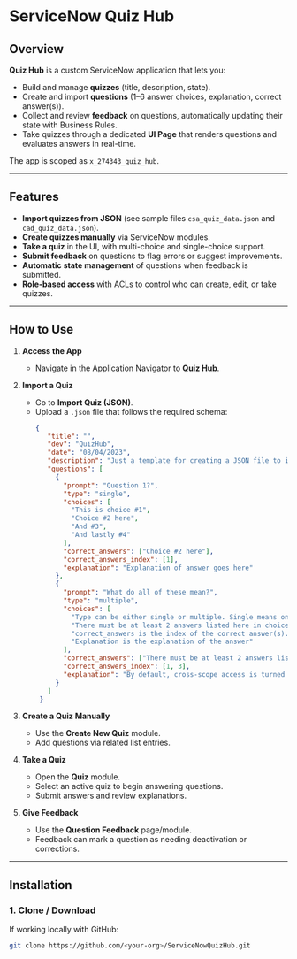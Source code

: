 # ServiceNow Quiz Hub

## Overview
**Quiz Hub** is a custom ServiceNow application that lets you:
- Build and manage **quizzes** (title, description, state).
- Create and import **questions** (1–6 answer choices, explanation, correct answer(s)).
- Collect and review **feedback** on questions, automatically updating their state with Business Rules.
- Take quizzes through a dedicated **UI Page** that renders questions and evaluates answers in real-time.

The app is scoped as `x_274343_quiz_hub`.

---

## Features
- **Import quizzes from JSON** (see sample files `csa_quiz_data.json` and `cad_quiz_data.json`).
- **Create quizzes manually** via ServiceNow modules.
- **Take a quiz** in the UI, with multi-choice and single-choice support.
- **Submit feedback** on questions to flag errors or suggest improvements.
- **Automatic state management** of questions when feedback is submitted.
- **Role-based access** with ACLs to control who can create, edit, or take quizzes.

---

## How to Use

1. **Access the App**
   - Navigate in the Application Navigator to **Quiz Hub**.

2. **Import a Quiz**
   - Go to **Import Quiz (JSON)**.
   - Upload a `.json` file that follows the required schema:
     ```json
     {
        "title": "",
        "dev": "QuizHub",
        "date": "08/04/2023",
        "description": "Just a template for creating a JSON file to import a new quiz into Quiz Hub",
        "questions": [
          {
            "prompt": "Question 1?",
            "type": "single",
            "choices": [
              "This is choice #1",
              "Choice #2 here",
              "And #3",
              "And lastly #4"
            ],
            "correct_answers": ["Choice #2 here"],
            "correct_answers_index": [1],
            "explanation": "Explanation of answer goes here"
          },
          {
            "prompt": "What do all of these mean?",
            "type": "multiple",
            "choices": [
              "Type can be either single or multiple. Single means one correct answer, multiple can be 1-6 correct answers.",
              "There must be at least 2 answers listed here in choices, with a max of 6.",
              "correct_answers is the index of the correct answer(s). Remember index starts with zero (0)!",
              "Explanation is the explanation of the answer"
            ],
            "correct_answers": ["There must be at least 2 answers listed here in choices.","correct_answers is the index of the correct answer(s). Remember index starts with zero (0)!"],
            "correct_answers_index": [1, 3],
            "explanation": "By default, cross-scope access is turned on in Table and Workflow"
          }
        ]
      }

     ```

3. **Create a Quiz Manually**
   - Use the **Create New Quiz** module.
   - Add questions via related list entries.

4. **Take a Quiz**
   - Open the **Quiz** module.
   - Select an active quiz to begin answering questions.
   - Submit answers and review explanations.

5. **Give Feedback**
   - Use the **Question Feedback** page/module.
   - Feedback can mark a question as needing deactivation or corrections.

---

## Installation

### 1. Clone / Download
If working locally with GitHub:
```bash
git clone https://github.com/<your-org>/ServiceNowQuizHub.git

